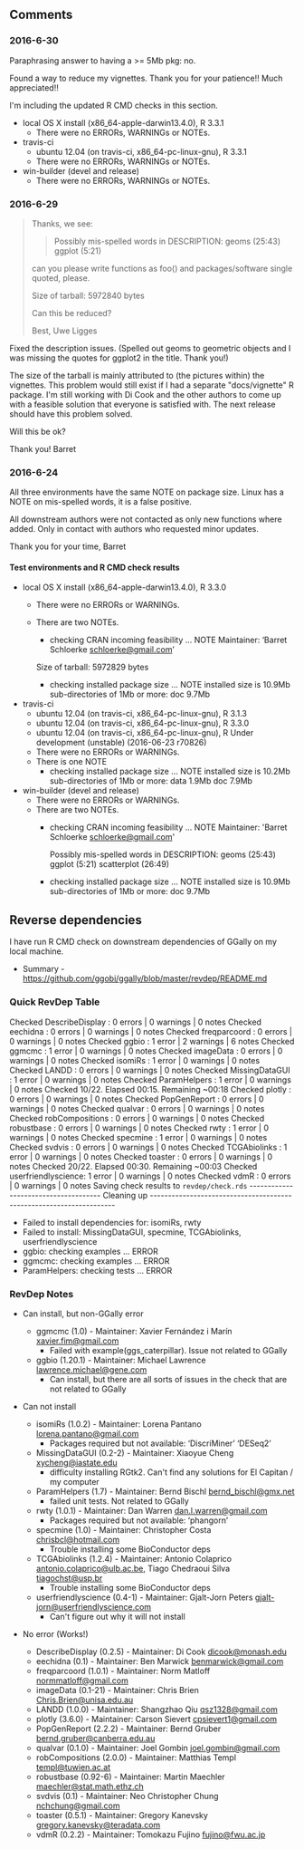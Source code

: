 
## Comments
### 2016-6-30
Paraphrasing answer to having a >= 5Mb pkg: no.

Found a way to reduce my vignettes.  Thank you for your patience!! Much appreciated!!

I'm including the updated R CMD checks in this section.

* local OS X install (x86_64-apple-darwin13.4.0), R 3.3.1
  * There were no ERRORs, WARNINGs or NOTEs.
* travis-ci
  * ubuntu 12.04 (on travis-ci, x86_64-pc-linux-gnu), R 3.3.1
  * There were no ERRORs, WARNINGs or NOTEs.
* win-builder (devel and release)
  * There were no ERRORs, WARNINGs or NOTEs.


### 2016-6-29
> Thanks, we see:
> > Possibly mis-spelled words in DESCRIPTION:
> >    geoms (25:43)
> >    ggplot (5:21)
>
> can you please write functions as foo() and packages/software single
> quoted, please.
>
>
> Size of tarball: 5972840 bytes
>
> Can this be reduced?
>
> Best,
> Uwe Ligges

Fixed the description issues.  (Spelled out geoms to geometric objects and I was missing the quotes for ggplot2 in the title. Thank you!)

The size of the tarball is mainly attributed to (the pictures within) the vignettes.  This problem would still exist if I had a separate "docs/vignette" R package.  I'm still working with Di Cook and the other authors to come up with a feasible solution that everyone is satisfied with.  The next release should have this problem solved.  

Will this be ok?

Thank you!
Barret


### 2016-6-24
All three environments have the same NOTE on package size.  Linux has a NOTE on mis-spelled words, it is a false positive.

All downstream authors were not contacted as only new functions where added.  Only in contact with authors who requested minor updates.

Thank you for your time,
Barret

#### Test environments and R CMD check results

* local OS X install (x86_64-apple-darwin13.4.0), R 3.3.0
  * There were no ERRORs or WARNINGs.
  * There are two NOTEs.
    * checking CRAN incoming feasibility ... NOTE
    Maintainer: ‘Barret Schloerke <schloerke@gmail.com>’

    Size of tarball: 5972829 bytes
    * checking installed package size ... NOTE
      installed size is 10.9Mb
      sub-directories of 1Mb or more:
        doc   9.7Mb
* travis-ci
  * ubuntu 12.04 (on travis-ci, x86_64-pc-linux-gnu), R 3.1.3
  * ubuntu 12.04 (on travis-ci, x86_64-pc-linux-gnu), R 3.3.0
  * ubuntu 12.04 (on travis-ci, x86_64-pc-linux-gnu), R Under development (unstable) (2016-06-23 r70826)
  * There were no ERRORs or WARNINGs.  
  * There is one NOTE
    * checking installed package size ... NOTE
      installed size is 10.2Mb
      sub-directories of 1Mb or more:
        data   1.9Mb
        doc    7.9Mb
* win-builder (devel and release)
  * There were no ERRORs or WARNINGs.  
  * There are two NOTEs.
    * checking CRAN incoming feasibility ... NOTE
      Maintainer: 'Barret Schloerke <schloerke@gmail.com>'

      Possibly mis-spelled words in DESCRIPTION:
        geoms (25:43)
        ggplot (5:21)
        scatterplot (26:49)

    * checking installed package size ... NOTE
      installed size is 10.9Mb
      sub-directories of 1Mb or more:
        doc   9.7Mb


## Reverse dependencies
I have run R CMD check on downstream dependencies of GGally on my local machine.
* Summary - https://github.com/ggobi/ggally/blob/master/revdep/README.md

### Quick RevDep Table
Checked DescribeDisplay    : 0 errors | 0 warnings | 0 notes
Checked eechidna           : 0 errors | 0 warnings | 0 notes
Checked freqparcoord       : 0 errors | 0 warnings | 0 notes
Checked ggbio              : 1 error  | 2 warnings | 6 notes
Checked ggmcmc             : 1 error  | 0 warnings | 0 notes
Checked imageData          : 0 errors | 0 warnings | 0 notes
Checked isomiRs            : 1 error  | 0 warnings | 0 notes
Checked LANDD              : 0 errors | 0 warnings | 0 notes
Checked MissingDataGUI     : 1 error  | 0 warnings | 0 notes
Checked ParamHelpers       : 1 error  | 0 warnings | 0 notes
Checked 10/22. Elapsed 00:15. Remaining ~00:18
Checked plotly             : 0 errors | 0 warnings | 0 notes
Checked PopGenReport       : 0 errors | 0 warnings | 0 notes
Checked qualvar            : 0 errors | 0 warnings | 0 notes
Checked robCompositions    : 0 errors | 0 warnings | 0 notes
Checked robustbase         : 0 errors | 0 warnings | 0 notes
Checked rwty               : 1 error  | 0 warnings | 0 notes
Checked specmine           : 1 error  | 0 warnings | 0 notes
Checked svdvis             : 0 errors | 0 warnings | 0 notes
Checked TCGAbiolinks       : 1 error  | 0 warnings | 0 notes
Checked toaster            : 0 errors | 0 warnings | 0 notes
Checked 20/22. Elapsed 00:30. Remaining ~00:03
Checked userfriendlyscience: 1 error  | 0 warnings | 0 notes
Checked vdmR               : 0 errors | 0 warnings | 0 notes
Saving check results to `revdep/check.rds` -------------------------------------
Cleaning up --------------------------------------------------------------------
* Failed to install dependencies for: isomiRs, rwty
* Failed to install: MissingDataGUI, specmine, TCGAbiolinks, userfriendlyscience
* ggbio: checking examples ... ERROR
* ggmcmc: checking examples ... ERROR
* ParamHelpers: checking tests ... ERROR


### RevDep Notes

* Can install, but non-GGally error
  * ggmcmc (1.0) - Maintainer: Xavier Fernández i Marín <xavier.fim@gmail.com>  
    * Failed with example(ggs_caterpillar). Issue not related to GGally
  * ggbio (1.20.1) - Maintainer: Michael Lawrence <lawrence.michael@gene.com>  
    * Can install, but there are all sorts of issues in the check that are not related to GGally

* Can not install
  * isomiRs (1.0.2) - Maintainer: Lorena Pantano <lorena.pantano@gmail.com>
    * Packages required but not available: ‘DiscriMiner’ ‘DESeq2’
  * MissingDataGUI (0.2-2) - Maintainer: Xiaoyue Cheng <xycheng@iastate.edu>
    * difficulty installing RGtk2. Can't find any solutions for El Capitan / my computer
  * ParamHelpers (1.7) - Maintainer: Bernd Bischl <bernd_bischl@gmx.net>  
    * failed unit tests. Not related to GGally
  * rwty (1.0.1) - Maintainer: Dan Warren <dan.l.warren@gmail.com>
    * Packages required but not available: ‘phangorn’
  * specmine (1.0) - Maintainer: Christopher Costa <chrisbcl@hotmail.com>
    * Trouble installing some BioConductor deps
  * TCGAbiolinks (1.2.4) - Maintainer: Antonio Colaprico <antonio.colaprico@ulb.ac.be>,
   Tiago Chedraoui Silva <tiagochst@usp.br>  
    * Trouble installing some BioConductor deps
  * userfriendlyscience (0.4-1) - Maintainer: Gjalt-Jorn Peters <gjalt-jorn@userfriendlyscience.com>
    * Can't figure out why it will not install

* No error (Works!)
  * DescribeDisplay (0.2.5) - Maintainer: Di Cook <dicook@monash.edu>  
  * eechidna (0.1) - Maintainer: Ben Marwick <benmarwick@gmail.com>
  * freqparcoord (1.0.1) - Maintainer: Norm Matloff <normmatloff@gmail.com>
  * imageData (0.1-21) - Maintainer: Chris Brien <Chris.Brien@unisa.edu.au>
  * LANDD (1.0.0) - Maintainer: Shangzhao Qiu <qsz1328@gmail.com>
  * plotly (3.6.0) - Maintainer: Carson Sievert <cpsievert1@gmail.com>  
  * PopGenReport (2.2.2) - Maintainer: Bernd Gruber <bernd.gruber@canberra.edu.au>
  * qualvar (0.1.0) - Maintainer: Joel Gombin <joel.gombin@gmail.com>
  * robCompositions (2.0.0) - Maintainer: Matthias Templ <templ@tuwien.ac.at>
  * robustbase (0.92-6) - Maintainer: Martin Maechler <maechler@stat.math.ethz.ch>
  * svdvis (0.1) - Maintainer: Neo Christopher Chung <nchchung@gmail.com>
  * toaster (0.5.1) - Maintainer: Gregory Kanevsky <gregory.kanevsky@teradata.com>  
  * vdmR (0.2.2) - Maintainer: Tomokazu Fujino <fujino@fwu.ac.jp>
